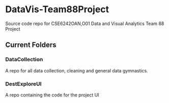 # DataVis-Team88Project
Source code repo for CSE6242OAN,O01 
Data and Visual Analytics Team 88 Project

## Current Folders


### DataCollection
A repo for all data collection, cleaning and general data gymnastics.


### DestExploreUI
A repo containing the code for the project UI

